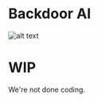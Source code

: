 # Backdoor AI
![alt text](https://github.com/L4CTOSE/Backdoor/blob/main/backdoor.png?raw=true) </br>

# WIP
We're not done coding.
